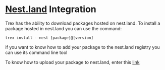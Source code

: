 # [Nest.land](https://nest.land/) Integration

Trex has the ability to download packages hosted on nest.land. To install a package hosted in nest.land you can use the command:

```console
trex install --nest [package]@[version]
```

if you want to know how to add your package to the nest.land registry you can use its command line tool

To know how to upload your package to nest.land, enter this [link](https://docs.nest.land/)
